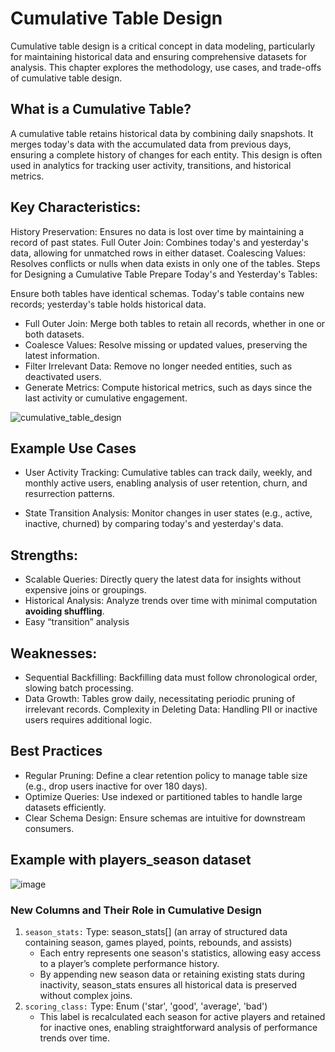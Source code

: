 # Cumulative Table Design
Cumulative table design is a critical concept in data modeling, particularly for maintaining historical data and ensuring comprehensive datasets for analysis. This chapter explores the methodology, use cases, and trade-offs of cumulative table design.

## What is a Cumulative Table?
A cumulative table retains historical data by combining daily snapshots. It merges today's data with the accumulated data from previous days, ensuring a complete history of changes for each entity. This design is often used in analytics for tracking user activity, transitions, and historical metrics.

## Key Characteristics:
History Preservation: Ensures no data is lost over time by maintaining a record of past states.
Full Outer Join: Combines today's and yesterday's data, allowing for unmatched rows in either dataset.
Coalescing Values: Resolves conflicts or nulls when data exists in only one of the tables.
Steps for Designing a Cumulative Table
Prepare Today's and Yesterday's Tables:

Ensure both tables have identical schemas.
Today's table contains new records; yesterday's table holds historical data.
- Full Outer Join: Merge both tables to retain all records, whether in one or both datasets.
- Coalesce Values: Resolve missing or updated values, preserving the latest information.
- Filter Irrelevant Data: Remove no longer needed entities, such as deactivated users.
- Generate Metrics: Compute historical metrics, such as days since the last activity or cumulative engagement.

![cumulative_table_design](https://github.com/user-attachments/assets/44571697-3e27-43b5-b5e1-9934e0a93373)

  
## Example Use Cases
- User Activity Tracking: Cumulative tables can track daily, weekly, and monthly active users, enabling analysis of user retention, churn, and resurrection patterns.

- State Transition Analysis: Monitor changes in user states (e.g., active, inactive, churned) by comparing today's and yesterday's data.

## Strengths:
- Scalable Queries: Directly query the latest data for insights without expensive joins or groupings.
- Historical Analysis: Analyze trends over time with minimal computation **avoiding shuffling**.
- Easy “transition” analysis
## Weaknesses:
- Sequential Backfilling: Backfilling data must follow chronological order, slowing batch processing.
- Data Growth: Tables grow daily, necessitating periodic pruning of irrelevant records. Complexity in Deleting Data: Handling PII or inactive users requires additional logic.

## Best Practices
- Regular Pruning: Define a clear retention policy to manage table size (e.g., drop users inactive for over 180 days).
- Optimize Queries: Use indexed or partitioned tables to handle large datasets efficiently.
- Clear Schema Design: Ensure schemas are intuitive for downstream consumers.

## Example with players_season dataset
![image](https://github.com/user-attachments/assets/3cc224b3-b312-43ae-b560-46467ba099c3)

### New Columns and Their Role in Cumulative Design
1. `season_stats:` Type: season_stats[] (an array of structured data containing season, games played, points, rebounds, and assists)
   - Each entry represents one season's statistics, allowing easy access to a player’s complete performance history.
   - By appending new season data or retaining existing stats during inactivity, season_stats ensures all historical data is preserved without complex joins.
2. `scoring_class:` Type: Enum ('star', 'good', 'average', 'bad')
   - This label is recalculated each season for active players and retained for inactive ones, enabling straightforward analysis of performance trends over time.

